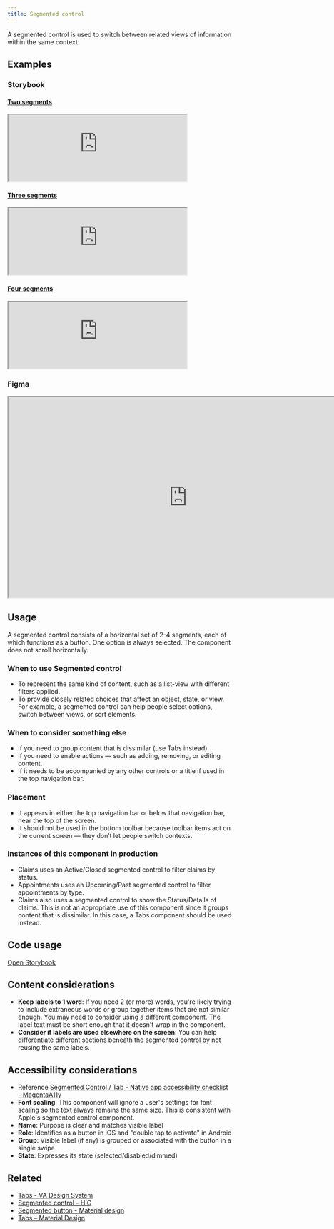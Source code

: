```yaml
---
title: Segmented control
---
```


A segmented control is used to switch between related views of information within the same context.

## Examples

### Storybook

#### [Two segments](https://department-of-veterans-affairs.github.io/va-mobile-library/?path=/docs/segmented-control--2-segments)
<iframe width="400" height="" alt="Image of component in Storybook" src="https://department-of-veterans-affairs.github.io/va-mobile-library/iframe.html?id=segmented-control--2-segments&viewMode=story" allowfullscreen></iframe>

#### [Three segments](https://department-of-veterans-affairs.github.io/va-mobile-library/?path=/docs/segmented-control--3-segments)
<iframe width="400" height="" alt="Image of component in Storybook" src="https://department-of-veterans-affairs.github.io/va-mobile-library/iframe.html?id=segmented-control--3-segments&viewMode=story" allowfullscreen></iframe>

#### [Four segments](https://department-of-veterans-affairs.github.io/va-mobile-library/?path=/docs/segmented-control--4-segments)
<iframe width="400" height="" alt="Image of component in Storybook" src="https://department-of-veterans-affairs.github.io/va-mobile-library/iframe.html?id=segmented-control--4-segments&viewMode=story" allowfullscreen></iframe>

### Figma
<iframe width="800" height="450" alt="Image of master component in Figma showing light and dark mode" src="https://www.figma.com/embed?embed_host=share&url=https%3A%2F%2Fwww.figma.com/file/QVLPB3eOunmKrgQOuOt0SU/%F0%9F%93%90-DesignLibrary2.0---VAMobile?type=design&node-id=7332-11330&mode=design&t=lRnzcV3CBx2yby7N-4" allowfullscreen></iframe>

## Usage
A segmented control consists of a horizontal set of 2-4 segments, each of which functions as a button. One option is always selected. The component does not scroll horizontally.

### When to use Segmented control
- To represent the same kind of content, such as a list-view with different filters applied. 
- To provide closely related choices that affect an object, state, or view. For example, a segmented control can help people select options, switch between views, or sort elements.

### When to consider something else
- If you need to group content that is dissimilar (use Tabs instead).
- If you need to enable actions — such as adding, removing, or editing content.
- If it needs to be accompanied by any other controls or a title if used in the top navigation bar.

### Placement
- It appears in either the top navigation bar or below that navigation bar, near the top of the screen.
- It should not be used in the bottom toolbar because toolbar items act on the current screen — they don’t let people switch contexts.

### Instances of this component in production
- Claims uses an Active/Closed segmented control to filter claims by status.
- Appointments uses an Upcoming/Past segmented control to filter appointments by type.
- Claims also uses a segmented control to show the Status/Details of claims. This is not an appropriate use of this component since it groups content that is dissimilar. In this case, a Tabs component should be used instead.

## Code usage
[Open Storybook](https://department-of-veterans-affairs.github.io/va-mobile-library/?path=/docs/segmented-control--2-segments)

## Content considerations
- **Keep labels to 1 word**: If you need 2 (or more) words, you're likely trying to include extraneous words or group together items that are not similar enough. You may need to consider using a different component. The label text must be short enough that it doesn't wrap in the component.
- **Consider if labels are used elsewhere on the screen**: You can help differentiate different sections beneath the segmented control by not reusing the same labels.

## Accessibility considerations
- Reference [Segmented Control / Tab - Native app accessibility checklist - MagentaA11y](https://www.magentaa11y.com/checklist-native/segmented-control/)
- **Font scaling**: This component will ignore a user's settings for font scaling so the text always remains the same size. This is consistent with Apple's segmented control component.
- **Name**: Purpose is clear and matches visible label
- **Role**: Identifies as a button in iOS and "double tap to activate" in Android
- **Group**: Visible label (if any) is grouped or associated with the button in a single swipe
- **State**: Expresses its state (selected/disabled/dimmed)

## Related
- [Tabs - VA Design System](https://design.va.gov/components/tabs)
- [Segmented control - HIG](https://developer.apple.com/design/human-interface-guidelines/components/selection-and-input/segmented-controls)
- [Segmented button - Material design](https://m3.material.io/components/segmented-buttons/overview)
- [Tabs – Material Design](https://m3.material.io/components/tabs/overview)